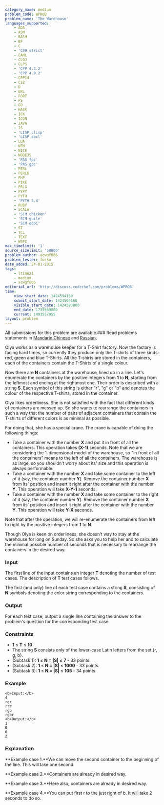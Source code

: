 ```yaml
---
category_name: medium
problem_code: WPROB
problem_name: 'The Warehouse'
languages_supported:
    - ADA
    - ASM
    - BASH
    - BF
    - C
    - 'C99 strict'
    - CAML
    - CLOJ
    - CLPS
    - 'CPP 4.3.2'
    - 'CPP 4.9.2'
    - CPP14
    - CS2
    - D
    - ERL
    - FORT
    - FS
    - GO
    - HASK
    - ICK
    - ICON
    - JAVA
    - JS
    - 'LISP clisp'
    - 'LISP sbcl'
    - LUA
    - NEM
    - NICE
    - NODEJS
    - 'PAS fpc'
    - 'PAS gpc'
    - PERL
    - PERL6
    - PHP
    - PIKE
    - PRLG
    - PYPY
    - PYTH
    - 'PYTH 3.4'
    - RUBY
    - SCALA
    - 'SCM chicken'
    - 'SCM guile'
    - 'SCM qobi'
    - ST
    - TCL
    - TEXT
    - WSPC
max_timelimit: '1'
source_sizelimit: '50000'
problem_author: xcwgf666
problem_tester: furko
date_added: 24-01-2015
tags:
    - ltime21
    - medium
    - xcwgf666
editorial_url: 'http://discuss.codechef.com/problems/WPROB'
time:
    view_start_date: 1424594160
    submit_start_date: 1424594160
    visible_start_date: 1424593800
    end_date: 1735669800
    current: 1493557955
layout: problem
---
```

All submissions for this problem are available.###  Read problems statements in [Mandarin Chinese](http://www.codechef.com/download/translated/LTIME21/mandarin/WPROB.pdf) and [Russian](http://www.codechef.com/download/translated/LTIME21/russian/WPROB.pdf).

Olya works as a warehouse keeper for a T-Shirt factory. Now the factory is facing hard times, so currently they produce only the T-shirts of three kinds: red, green and blue T-Shirts. All the T-shirts are stored in the containers, each of the containers contain the T-Shirts of a single colour.

Now there are **N** containers at the warehouse, lined up in a line. Let's enumerate the containers by the positive integers from **1** to **N**, starting from the leftmost and ending at the rightmost one. Their order is described with a string **S**. Each symbol of this string is either "r", "g" or "b" and denotes the colour of the respective T-shirts, stored in the container.

Olya likes orderliness. She is not satisfied with the fact that different kinds of containers are messed up. So she wants to rearrange the containers in such a way that the number of pairs of adjacent containers that contain the T-shirts of different colors is as minimal as possible.

For doing that, she has a special crane. The crane is capable of doing the following things:

- Take a container with the number **X** and put it in front of all the containers. This operation takes **(X-1)** seconds. Note that we are considering the 1-dimensional model of the warehouse, so "in front of all the containers" means to the left of all the containers. The warehouse is so large, so you shouldn't worry about its' size and this operation is always performable.
- Take a container with the number **X** and take some container to the left of it (say, the container number **Y**). Remove the container number **X** from its' position and insert it right after the container with the number **Y**. This operation will take **X-Y-1** seconds.
- Take a container with the number **X** and take some container to the right of it (say, the container number **Y**). Remove the container number **X** from its' position and insert it right after the container with the number **Y**. This operation will take **Y-X** seconds.

Note that after the operation, we will re-enumerate the containers from left to right by the positive integers from **1** to **N**.

Though Olya is keen on orderliness, she doesn't way to stay at the warehouse for long on Sunday. So she asks you to help her and to calculate the minimal possible number of seconds that is necessary to rearrange the containers in the desired way.

### Input

The first line of the input contains an integer **T** denoting the number of test cases. The description of **T** test cases follows.

The first (and only) line of each test case contains a string **S**, consisting of **N** symbols denoting the color string corresponding to the containers.

### Output

For each test case, output a single line containing the answer to the problem's question for the corresponding test case.

### Constraints

- **1** ≤ **T** ≤ **10**
- The string **S** consists only of the lower-case Latin letters from the set {r, g, b}.
- (Subtask 1): **1** ≤ **N = |S|** ≤ **7** - 33 points.
- (Subtask 2): **1** ≤ **N = |S|** ≤ **1000** - 33 points.
- (Subtask 3): **1** ≤ **N = |S|** ≤ **105** - 34 points.

### Example

```
<b>Input:</b>
4
rgr
rrr
rgb
rgbr
<b>Output:</b>
1
0
0
2

```
### Explanation

**Example case 1.**We can move the second container to the beginning of the line. This will take one second.

**Example case 2.**Containers are already in desired way.

**Example case 3.**Here also, containers are already in desired way.

**Example case 4.**You can put first r to the just right of b. It will take 2 seconds to do so.
